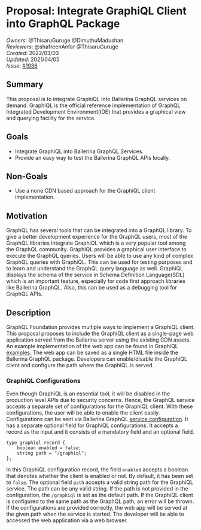 # Proposal: Integrate GraphiQL Client into GraphQL Package

_Owners_: @ThisaruGuruge @DimuthuMadushan     
_Reviewers_: @shafreenAnfar @ThisaruGuruge       
_Created_: 2022/03/03   
_Updated_: 2021/04/05     
_Issue_: [#1936](https://github.com/ballerina-platform/ballerina-standard-library/issues/1936)

## Summary
This proposal is to integrate GraphiQL into Ballerina GraphQL services on demand. GraphiQL is the official reference implementation of GraphQL Integrated Development Environment(IDE) that provides a graphical view and querying facility for the service.

## Goals
- Integrate GraphiQL into Ballerina GraphQL Services.
- Provide an easy way to test the Ballerina GraphQL APIs locally.

## Non-Goals
- Use a none CDN based approach for the GraphiQL client implementation.

## Motivation

GraphQL has several tools that can be integrated into a GraphQL library. To give a better development experience for the GraphQL users, most of the GraphQL libraries integrate GraphiQL which is a very popular tool among the GraphQL community. GraphiQL provides a graphical user interface to execute the GraphQL queries. Users will be able to use any kind of complex GraphQL queries with GraphiQL. This can be used for testing purposes and to learn and understand the GraphQL query language as well. GraphiQL displays the schema of the service in Schema Definition Language(SDL) which is an important feature, especially for code first approach libraries like Ballerina GraphQL. Also, this can be used as a debugging tool for GraphQL APIs.

## Description

GraphQL Foundation provides multiple ways to implement a GraphiQL client. This proposal proposes to include the GraphiQL client as a single-page web application served from the Ballerina server using the existing CDN assets. An example implementation of the web app can be found in GraphiQL [examples](https://github.com/graphql/graphiql/tree/main/examples/graphiql-cdn). The web app can be saved as a single HTML file inside the Ballerina GraphQL package. Developers can enable/disable the GraphiQL client and configure the path where the GraphiQL is served.

### GraphiQL Configurations
Even though GraphiQL is an essential tool, it will be disabled in the production level APIs due to security concerns. Hence, the GraphQL service accepts a separate set of configurations for the GraphiQL client. With these configurations, the user will be able to enable the client easily. Configurations can be sent via Ballerina GraphQL [service configuration](https://github.com/ballerina-platform/module-ballerina-graphql/blob/master/docs/spec/spec.md#81-service-configuration). It has a separate optional field for GraphiQL configurations. It accepts a record as the input and it consists of a mandatory field and an optional field. 

```ballerina
type graphiql record {
    boolean enabled = false;
    string path = "/graphiql";
};
```
In this GraphiQL configuration record, the field `enabled` accepts a boolean that denotes whether the client is enabled or not. By default, it has been set to `false`. The optional field `path` accepts a valid string path for the GraphiQL service. The path can be any valid string. If the path is not provided in the configuration, the `/graphiql` is set as the default path. If the GraphiQL client is configured to the same path as the GraphQL path, an error will be thrown.
If the configurations are provided correctly, the web app will be served at the given path when the service is started. The developer will be able to accessed the web application via a web browser.
